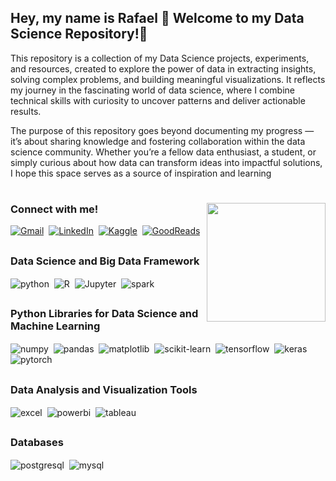 ## Hey, my name is Rafael 👋 Welcome to my Data Science Repository!🌟 


This repository is a collection of my Data Science projects, experiments, and resources, created to explore the power of data in extracting insights, solving complex problems, and building meaningful visualizations. It reflects my journey in the fascinating world of data science, where I combine technical skills with curiosity to uncover patterns and deliver actionable results.

The purpose of this repository goes beyond documenting my progress — it’s about sharing knowledge and fostering collaboration within the data science community. Whether you’re a fellow data enthusiast, a student, or simply curious about how data can transform ideas into impactful solutions, I hope this space serves as a source of inspiration and learning


# 

<img align="right" alt="" height="190px" src="./src/study.gif">

<h3 align="left">Connect with me!</h3>

[![Gmail](https://img.shields.io/badge/Gmail-D14836?style=for-the-badge&logo=gmail&logoColor=white)](mailto:rafaelaraujomj@gmail.com)
&nbsp;[![LinkedIn](https://img.shields.io/badge/LinkedIn-0077B5?style=for-the-badge&logo=linkedin&logoColor=white)](https://www.linkedin.com/in/rafael-araujo-jesus/)
&nbsp;[![Kaggle](https://img.shields.io/badge/Kaggle-20BEFF?style=for-the-badge&logo=Kaggle&logoColor=white)](https://www.kaggle.com/rafaelaraujomj)
&nbsp;[![GoodReads](https://img.shields.io/badge/Goodreads-372213?style=for-the-badge&logo=goodreads&logoColor=white)](https://www.goodreads.com/user/show/184738802-rafael)


##

<h3 align="left">Data Science and Big Data Framework </h3>

<div style="display: inline_block">
  <img align="center" alt="python" src="https://img.shields.io/badge/python-3670A0?style=for-the-badge&logo=python&logoColor=ffdd54" />
  &nbsp;<img align="center" alt="R" src="https://img.shields.io/badge/R-276DC3?style=for-the-badge&logo=r&logoColor=white" />
  &nbsp;<img align="center" alt="Jupyter" src="https://img.shields.io/badge/Jupyter-F37626.svg?&style=for-the-badge&logo=Jupyter&logoColor=white" />
  &nbsp;<img align="center" alt="spark" src="https://img.shields.io/badge/Apache_Spark-FFFFFF?style=for-the-badge&logo=apachespark&logoColor=#E35A16" />
  


##
  
<div style="display: inline_block">


<h3 align="left">Python Libraries for Data Science and Machine Learning</h3> 

  <img align="center" alt="numpy" src="https://img.shields.io/badge/numpy-%23013243.svg?style=for-the-badge&logo=numpy&logoColor=white" />
  &nbsp;<img align="center" alt="pandas" src="https://img.shields.io/badge/pandas-%23150458.svg?style=for-the-badge&logo=pandas&logoColor=white" />
  &nbsp;<img align="center" alt="matplotlib" src="https://img.shields.io/badge/Matplotlib-%23ffffff.svg?style=for-the-badge&logo=Matplotlib&logoColor=black" />
  &nbsp;<img align="center" alt="scikit-learn" src="https://img.shields.io/badge/scikit--learn-%23F7931E.svg?style=for-the-badge&logo=scikit-learn&logoColor=white" />
  &nbsp;<img align="center" alt="tensorflow" src="https://img.shields.io/badge/TensorFlow-FF6F00?style=for-the-badge&logo=tensorflow&logoColor=white" />
  &nbsp;<img align="center" alt="keras" src="https://img.shields.io/badge/Keras-%23D00000.svg?style=for-the-badge&logo=Keras&logoColor=white" />
  &nbsp;<img align="center" alt="pytorch" src="https://img.shields.io/badge/PyTorch-%23EE4C2C.svg?style=for-the-badge&logo=PyTorch&logoColor=white" />


##

<h3 align="left">Data Analysis and Visualization Tools</h3>

  <img align="center" alt="excel" src="https://img.shields.io/badge/Microsoft_Excel-217346?style=for-the-badge&logo=microsoft-excel&logoColor=white" />
  &nbsp;<img align="center" alt="powerbi" src="https://img.shields.io/badge/Power_BI-ffd700?style=for-the-badge&logo=microsoft-powerpoint&logoColor=white" />
  &nbsp;<img align="center" alt="tableau" src="https://img.shields.io/badge/Tableau-E97627?style=for-the-badge&logo=Tableau&logoColor=white" />
  

##

<h3 align="left">Databases</h3> 
  <img align="center" alt="postgresql" src="https://img.shields.io/badge/PostgreSQL-316192?style=for-the-badge&logo=postgresql&logoColor=white" />
  &nbsp;<img align="center" alt="mysql" src="https://img.shields.io/badge/MySQL-005C84?style=for-the-badge&logo=mysql&logoColor=white" />

</div><br/>

# 
